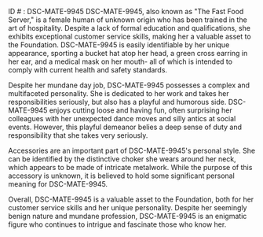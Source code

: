 ID # : DSC-MATE-9945
DSC-MATE-9945, also known as "The Fast Food Server," is a female human of unknown origin who has been trained in the art of hospitality. Despite a lack of formal education and qualifications, she exhibits exceptional customer service skills, making her a valuable asset to the Foundation. DSC-MATE-9945 is easily identifiable by her unique appearance, sporting a bucket hat atop her head, a green cross earring in her ear, and a medical mask on her mouth- all of which is intended to comply with current health and safety standards.

Despite her mundane day job, DSC-MATE-9945 possesses a complex and multifaceted personality. She is dedicated to her work and takes her responsibilities seriously, but also has a playful and humorous side. DSC-MATE-9945 enjoys cutting loose and having fun, often surprising her colleagues with her unexpected dance moves and silly antics at social events. However, this playful demeanor belies a deep sense of duty and responsibility that she takes very seriously.

Accessories are an important part of DSC-MATE-9945's personal style. She can be identified by the distinctive choker she wears around her neck, which appears to be made of intricate metalwork. While the purpose of this accessory is unknown, it is believed to hold some significant personal meaning for DSC-MATE-9945.

Overall, DSC-MATE-9945 is a valuable asset to the Foundation, both for her customer service skills and her unique personality. Despite her seemingly benign nature and mundane profession, DSC-MATE-9945 is an enigmatic figure who continues to intrigue and fascinate those who know her.